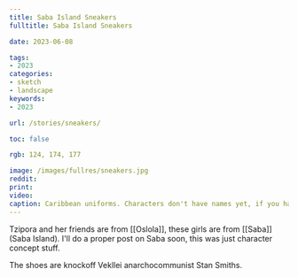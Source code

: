 ```yaml
---
title: Saba Island Sneakers
fulltitle: Saba Island Sneakers

date: 2023-06-08

tags:
- 2023
categories:
- sketch
- landscape
keywords:
- 2023

url: /stories/sneakers/

toc: false

rgb: 124, 174, 177

image: /images/fullres/sneakers.jpg
reddit:
print:
video:
caption: Caribbean uniforms. Characters don't have names yet, if you have suggestions let me know. The girl on the left is kind of angry all the time.
---
```

Tzipora and her friends are from [[Oslola]], these girls are from [[Saba]] (Saba Island). I'll do a proper post on Saba soon, this was just character concept stuff.

The shoes are knockoff Vekllei anarchocommunist Stan Smiths.
